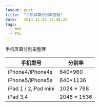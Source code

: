 ```yaml
---
layout: post
title:  "手机屏幕分别率整理"
date:   2014-11-22 17:48:25
tags:
  - Web
  - F2e
---
```


手机屏幕分别率整理

<!--more-->

|手机型号|分别率|
|---------|--------|
|iPhone4/iPhone4s|640*960|
|iPhone5/iPhone5s|640*1136|
|iPad 1 / 2,iPad mini|1024 * 768|
|iPad 3,4|2048 * 1536|